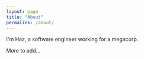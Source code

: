```yaml
---
layout: page
title: "About"
permalink: /about/
---
```


I'm Haz, a software engineer working for a megacorp.

More to add...
